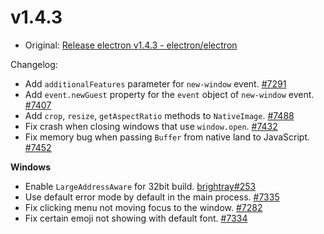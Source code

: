 # v1.4.3

* Original: [Release electron v1.4.3 - electron/electron](https://github.com/electron/electron/releases/tag/v1.4.3)

Changelog:

* Add `additionalFeatures` parameter for `new-window` event. [#7291](https://github.com/electron/electron/pull/7291)
* Add `event.newGuest` property for the `event` object of `new-window` event. [#7407](https://github.com/electron/electron/pull/7407)
* Add `crop`, `resize`, `getAspectRatio` methods to `NativeImage`. [#7488](https://github.com/electron/electron/pull/7488)
* Fix crash when closing windows that use `window.open`. [#7432](https://github.com/electron/electron/pull/7432)
* Fix memory bug when passing `Buffer` from native land to JavaScript. [#7452](https://github.com/electron/electron/pull/7452)

**Windows**

* Enable `LargeAddressAware` for 32bit build. [brightray#253](https://github.com/electron/electron/pull/253)
* Use default error mode by default in the main process. [#7335](https://github.com/electron/electron/pull/7335)
* Fix clicking menu not moving focus to the window. [#7282](https://github.com/electron/electron/pull/7282)
* Fix certain emoji not showing with default font. [#7334](https://github.com/electron/electron/pull/7334)
